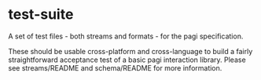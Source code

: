test-suite
==========

A set of test files - both streams and formats - for the pagi specification.

These should be usable cross-platform and cross-language to build a fairly
straightforward acceptance test of a basic pagi interaction library. Please
see streams/README and schema/README for more information.
